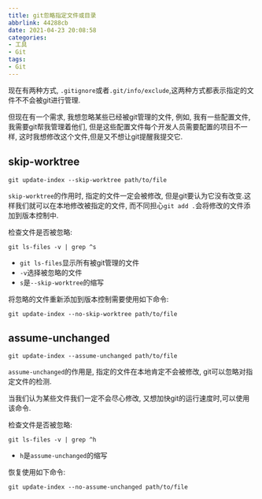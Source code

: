 ```yaml
---
title: git忽略指定文件或目录
abbrlink: 44288cb
date: 2021-04-23 20:08:58
categories:
- 工具
- Git
tags:
- Git
---
```

现在有两种方式, `.gitignore`或者`.git/info/exclude`,这两种方式都表示指定的文件不不会被git进行管理.

但现在有一个需求, 我想忽略某些已经被git管理的文件, 例如, 我有一些配置文件, 我需要git帮我管理着他们, 但是这些配置文件每个开发人员需要配置的项目不一样, 这时我想修改这个文件,但是又不想让git提醒我提交它.

<!-- more -->

## skip-worktree

`git update-index --skip-worktree path/to/file`

`skip-worktree`的作用时, 指定的文件一定会被修改, 但是git要认为它没有改变.这样我们就可以在本地修改被指定的文件, 而不同担心`git add .`会将修改的文件添加到版本控制中.

检查文件是否被忽略:

```shell
git ls-files -v | grep ^s
```

* `git ls-files`显示所有被git管理的文件
* `-v`选择被忽略的文件
* `s`是`--skip-worktree`的缩写

将忽略的文件重新添加到版本控制需要使用如下命令:

```shell
git update-index --no-skip-worktree path/to/file
```



## assume-unchanged

```shell
git update-index --assume-unchanged path/to/file
```

`assume-unchanged`的作用是, 指定的文件在本地肯定不会被修改, git可以忽略对指定文件的检测.

当我们认为某些文件我们一定不会尽心修改, 又想加快git的运行速度时,可以使用该命令.

检查文件是否被忽略:

```shell
git ls-files -v | grep ^h
```

* `h`是`assume-unchanged`的缩写

恢复使用如下命令:

```shell
git update-index --no-assume-unchanged path/to/file
```


